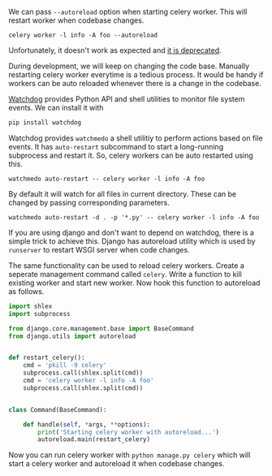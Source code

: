 <!--
.. title: How To Auto Reload Celery Workers In Development?
.. slug: how-to-auto-reload-celery-workers-in-development
.. date: 2017-05-07 04:22:47 UTC
.. tags: celery, automation, python
.. category: programming, python
.. link:
.. description: How to automaically reload celery workers in development environment.
.. type: text
-->

We can pass `--autoreload` option when starting celery worker. This will restart worker when codebase changes.

```shell
celery worker -l info -A foo --autoreload
```

Unfortunately, it doesn't work as expected and [it is deprecated](https://github.com/celery/celery/issues/1658).

During development, we will keep on changing the code base. Manually restarting  celery worker everytime is a tedious process. It would be handy if workers can be auto reloaded whenever there is a change in the codebase.

[Watchdog](https://pypi.python.org/pypi/watchdog) provides Python API and shell utilities to monitor file system events. We can install it with

```sh
pip install watchdog
```

Watchdog provides `watchmedo` a shell utilitiy to perform actions based on file events. It has `auto-restart` subcommand to start a long-running subprocess and restart it. So, celery workers can be auto restarted using this.

```shell
watchmedo auto-restart -- celery worker -l info -A foo
```

By default it will watch for all files in current directory. These can be changed by passing corresponding parameters.

```shell
watchmedo auto-restart -d . -p '*.py' -- celery worker -l info -A foo
```

If you are using django and don't want to depend on watchdog, there is a simple trick to achieve this. Django has autoreload utility which is used by `runserver` to restart WSGI server when code changes.

The same functionality can be used to reload celery workers. Create a seperate management command called `celery`. Write a function to kill existing worker and start new worker. Now hook this function to autoreload as follows.

```python
import shlex
import subprocess

from django.core.management.base import BaseCommand
from django.utils import autoreload


def restart_celery():
    cmd = 'pkill -9 celery'
    subprocess.call(shlex.split(cmd))
    cmd = 'celery worker -l info -A foo'
    subprocess.call(shlex.split(cmd))


class Command(BaseCommand):

    def handle(self, *args, **options):
        print('Starting celery worker with autoreload...')
        autoreload.main(restart_celery)
```

Now you can run celery worker with `python manage.py celery` which will start a celery worker and autoreload it when codebase changes.
